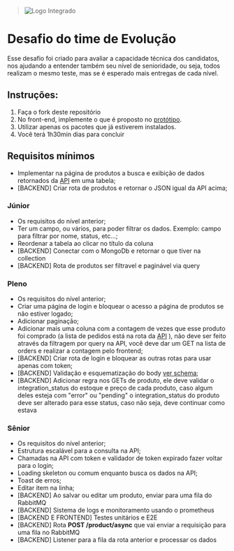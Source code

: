 > ![Logo Integrado](https://github.com/willmustafa/integrado-teste-evolucao/blob/master/logo-branca.png)

# Desafio do time de Evolução

Esse desafio foi criado para avaliar a capacidade técnica dos candidatos, nos ajudando a entender também seu nível de senioridade, ou seja, todos realizam o mesmo teste, mas se é esperado mais entregas de cada nível.

## Instruções:

  1. Faça o fork deste repositório
  2. No front-end, implemente o que é proposto no [protótipo](https://www.figma.com/design/nCH4jlohltNsww4QCmmqix/Teste-Integrado?node-id=0-1&t=1WVv74eHdfjQewCs-1).
  3. Utilizar apenas os pacotes que já estiverem instalados.
  4. Você terá 1h30min dias para concluir

## Requisitos mínimos

  - Implementar na página de produtos a busca e exibição de dados retornados da [API](https://6735fdf65995834c8a94f2fd.mockapi.io/api/v4/products) em uma tabela;
  - [BACKEND] Criar rota de produtos e retornar o JSON igual da API acima;

### Júnior

  - Os requisitos do nível anterior;
  - Ter um campo, ou vários, para poder filtrar os dados. Exemplo: campo para filtrar por nome, status, etc...;
  - Reordenar a tabela ao clicar no título da coluna
  - [BACKEND] Conectar com o MongoDb e retornar o que tiver na collection
  - [BACKEND] Rota de produtos ser filtravel e paginável via query

### Pleno

  - Os requisitos do nível anterior;
  - Criar uma página de login e bloquear o acesso a página de produtos se não estiver logado;
  - Adicionar paginação;
  - Adicionar mais uma coluna com a contagem de vezes que esse produto foi comprado (a lista de pedidos está na rota da [API](https://6735fdf65995834c8a94f2fd.mockapi.io/api/v4/orders) ), não deve ser feito através da filtragem por query na API, você deve dar um GET na lista de orders e realizar a contagem pelo frontend;
  - [BACKEND] Criar rota de login e bloquear as outras rotas para usar apenas com token;
  - [BACKEND] Validação e esquematização do body [ver schema]();
  - [BACKEND] Adicionar regra nos GETs de produto, ele deve validar o integration_status do estoque e preço de cada produto, caso algum deles esteja com "error" ou "pending" o integration_status do produto deve ser alterado para esse status, caso não seja, deve continuar como estava

### Sênior

  - Os requisitos do nível anterior;
  - Estrutura escalável para a consulta na API;
  - Chamadas na API com token e validador de token expirado fazer voltar para o login;
  - Loading skeleton ou comum enquanto busca os dados na API;
  - Toast de erros;
  - Editar item na linha;
  - [BACKEND] Ao salvar ou editar um produto, enviar para uma fila do RabbitMQ
  - [BACKEND] Sistema de logs e monitoramento usando o prometheus
  - [BACKEND E FRONTEND] Testes unitários e E2E
  - [BACKEND] Rota **POST /product/async** que vai enviar a requisição para uma fila no RabbitMQ
  - [BACKEND] Listener para a fila da rota anterior e processar os dados

